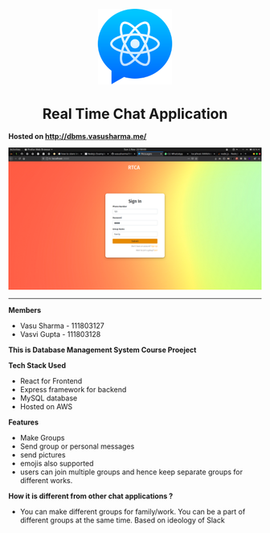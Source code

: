 <p align="center">
  <img src="./public/react-messenger.svg" height="150px" />
  <h1 align="center">Real Time Chat Application</h1>  
</p>

**Hosted on http://dbms.vasusharma.me/**
<p align="center">
  <img src="./screenshots/Screenshot from 2020-11-01 22-58-00.png" />
</p>

<hr />

**Members** 

 - Vasu Sharma - 111803127  
 - Vasvi Gupta - 111803128
 
 __This is Database Management System Course Proeject__
 
 **Tech Stack Used**
 
 - React for Frontend
 - Express framework for backend
 - MySQL database
 - Hosted on AWS
 
 
 **Features**
 

  - Make Groups
  - Send group or personal messages
  - send pictures
  - emojis also supported
  - users can join multiple groups and hence keep separate groups for different works.

**How it is different from other chat applications ?** 
 
  - You can make different groups for family/work. You can be a part of different groups at the same time. Based on ideology of Slack
